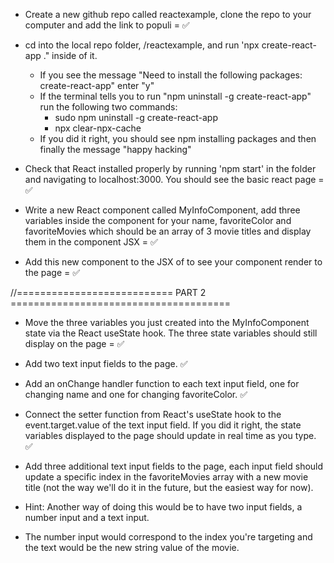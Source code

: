 * Create a new github repo called reactexample, clone the repo to your computer and add the link to populi = ✅


* cd into the local repo folder, /reactexample, and run 'npx create-react-app ." inside of it. 
    * If you see the message "Need to install the following packages: create-react-app" enter "y"
    * If the terminal tells you to run "npm uninstall -g create-react-app" run the following two commands:
        * sudo npm uninstall -g create-react-app
        * npx clear-npx-cache
    * If you did it right, you should see npm installing packages and then finally the message "happy hacking"
* Check that React installed properly by running 'npm start' in the folder and navigating to localhost:3000. You should see the basic react page = ✅


* Write a new React component called MyInfoComponent, add three variables inside the component for your name, favoriteColor and favoriteMovies which should be an array of 3 movie titles and display them in the component JSX = ✅


* Add this new component to the JSX of <App> to see your component render to the page = ✅

//=========================== PART 2 ======================================
* Move the three variables you just created into the MyInfoComponent state via the React useState hook. The three state variables should still display on the page = ✅

* Add two text input fields to the page. ✅

* Add an onChange handler function to each text input field, one for changing name and one for changing favoriteColor. ✅


* Connect the setter function from React's useState hook to the event.target.value of the text input field. If you did it right, the state variables displayed to the page should update in real time as you type. ✅


* Add three additional text input fields to the page, each input field should update a specific index in the favoriteMovies array with a new movie title (not the way we'll do it in the future, but the easiest way for now). 




* Hint: Another way of doing this would be to have two input fields, a number input and a text input. 
* The number input would correspond to the index you're targeting and the text would be the new string value of the movie.